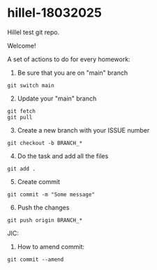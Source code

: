 # hillel-18032025
Hillel test git repo.

Welcome!

A set of actions to do for every homework:

1. Be sure that you are on "main" branch

```
git switch main
```

2. Update your "main" branch

```
git fetch
git pull
```

3. Create a new branch with your ISSUE number

```
git checkout -b BRANCH_*
```

4. Do the task and add all the files

```
git add .
```

5. Create commit

```
git commit -m "Some message"
```

6. Push the changes

```
git push origin BRANCH_*
```

JIC:

1. How to amend commit:

```
git commit --amend
```

